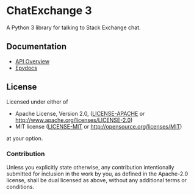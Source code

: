ChatExchange 3
==============

A Python 3 library for talking to Stack Exchange chat.

## Documentation

- [API Overview](docs/overview.md)
- [Epydocs](http://stack.chat.gitlab.io/ChatExchange/epydocs/)

## License

Licensed under either of

 - Apache License, Version 2.0, ([LICENSE-APACHE](LICENSE-APACHE) or http://www.apache.org/licenses/LICENSE-2.0)
 - MIT license ([LICENSE-MIT](LICENSE-MIT) or http://opensource.org/licenses/MIT)

at your option.

### Contribution

Unless you explicitly state otherwise, any contribution intentionally submitted
for inclusion in the work by you, as defined in the Apache-2.0 license, shall be dual licensed as above, without any
additional terms or conditions.
